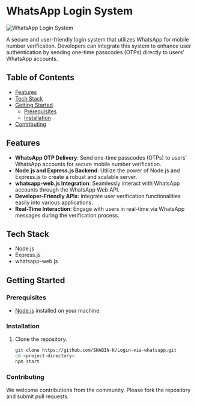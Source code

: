 # WhatsApp Login System

![WhatsApp Login System](https://github.com/SHABIN-K/Login-via-whatsapp/assets/73272797/30b63448-52a2-4e5a-9bab-d68d621ec9a2)

A secure and user-friendly login system that utilizes WhatsApp for mobile number verification. Developers can integrate this system to enhance user authentication by sending one-time passcodes (OTPs) directly to users' WhatsApp accounts.

## Table of Contents

- [Features](#features)
- [Tech Stack](#tech-stack)
- [Getting Started](#getting-started)
  - [Prerequisites](#prerequisites)
  - [Installation](#installation)
- [Contributing](#contributing)

## Features

- **WhatsApp OTP Delivery**: Send one-time passcodes (OTPs) to users' WhatsApp accounts for secure mobile number verification.
- **Node.js and Express.js Backend**: Utilize the power of Node.js and Express.js to create a robust and scalable server.
- **whatsapp-web.js Integration**: Seamlessly interact with WhatsApp accounts through the WhatsApp Web API.
- **Developer-Friendly APIs**: Integrate user verification functionalities easily into various applications.
- **Real-Time Interaction**: Engage with users in real-time via WhatsApp messages during the verification process.

## Tech Stack

- Node.js
- Express.js
- whatsapp-web.js

## Getting Started

### Prerequisites

- [Node.js](https://nodejs.org/) installed on your machine.

### Installation

1. Clone the repository.

   ```bash
   git clone https://github.com/SHABIN-K/Login-via-whatsapp.git
   cd <project-directory>
   npm start
   
### Contributing
   We welcome contributions from the community. Please fork the repository and submit pull requests.
